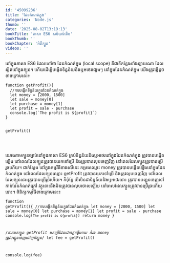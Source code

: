 ```yaml
---
id: '45099236'
title: 'ដែន​កំណត់​ក្នុង'
categories: 'Node.js'
thumb: ''
date: '2025-08-02T13:19:13'
bookTitle: 'ភាសា​ ES6 សម័យ​ទំនើប'
bookThumb: ''
bookChapter: 'អំពីក្បួន'
videos: ''
---
```

<p>នៅ​ក្នុង​ភាសា ES6 ដែល​ហៅ​ថា​ ដែនកំណត់ក្នុង (local scope) គឺ​ជា​ទី​កន្លែង​ទាំងឡាយ​ណា​ ដែល​ស្ថិត​នៅ​ក្នុង​ក្បួន​។ ហើយ​ដើម្បី​បង្កើត​ទិន្នន័យ​និង​ឬ​អថេរ​ផ្សេង​ៗ នៅ​ក្នុង​ដែន​កំណត់​ក្នុង យើង​ត្រូវ​ធ្វើ​ដូច​​ខាង​ក្រោម​នេះ​៖</p><pre><code class="language-javascript">function getProfit(){
  //ការបង្កើតទិន្នន័យ​ក្នុង​ដែន​កំណត់​ក្នុង
  let money = [2000, 1500]
  let sale = money[0]
  let purchase = money[1]
  let profit = sale - purchase
  console.log(`The profit is ${profit}`)
}
 
getProfit()</code></pre><p>&nbsp;</p><p>យោង​តាម​ក្បួន​ច្បាប់​នៅ​ក្នុង​ភាសា ES6 គ្រប់​ទិន្នន័យ​និង​ឬ​អថេរ​នៅ​ក្នុង​ដែនកំណត់​ក្នុង ត្រូវ​បាន​បង្កើត​ឡើង នៅ​ពេល​ដែល​ក្បួន​ត្រូវ​បាន​​យក​ទៅ​ប្រើ និង​ត្រូវ​បាន​​លុប​ចេញ​វិញ​ នៅ​ពេល​ដែល​ក្បួន​ត្រូវ​បាន​ប្រើ​រួច​ហើយ​។ ជាក់ស្តែង នៅ​ក្នុង​កម្មវិធី​ខាង​លើ​នេះ កម្រង​ឈ្មោះ money ត្រូវ​បាន​បង្កើត​ឡើង​នៅ​ក្នុង​ដែន​កំណត់​ក្នុង នៅ​ពេល​ដែល​ក្បួន​ឈ្មោះ getProfit ត្រូវ​បាន​យក​ទៅ​ប្រើ និង​ត្រូវ​លុប​ចេញ​វិញ នៅ​ពេល​ដែល​ក្បួន​នោះ​ត្រូវ​បាន​ប្រើ​រួច​ហើយ​។ ក៏​ប៉ុន្តែ បើ​សិន​ជា​ទិន្នន័យ​និង​ឬ​អថេរនោះ ត្រូវ​បាន​បញ្ជូន​ចេញ​ទៅ​កាន់​​ដែនកំណត់​ក្រៅ វត្ថុ​នោះ​នឹង​មិន​ត្រូវ​បាន​លុប​ចោល​ឡើយ នៅ​ពេល​ដែល​ក្បួន​ត្រូវ​បាន​ប្រើ​រួច​ហើយ​នោះ​។ ពិនិត្យ​កម្មវិធី​ខាង​ក្រោម​នេះ​៖</p><pre><code class="language-javascript">function getProfit(){
  //ការបង្កើតទិន្នន័យ​ក្នុង​ដែន​កំណត់​ក្នុង
  let money = [2000, 1500]
  let sale = money[0]
  let purchase = money[1]
  let profit = sale - purchase
  console.log(`The profit is ${profit}`)
  return money
}
 
/*ការយក​ក្បួន getProfit មក​ប្រើ​ដែល​ជា​កត្តា​ធ្វើ​អោយ
កំរង​ money ត្រូវ​បញ្ជូន​ចេញ​ទៅ​ក្រៅ​ក្បួន*/
let fee = getProfit()
 
console.log(fee)</code></pre>